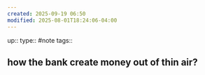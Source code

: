 ```yaml
---
created: 2025-09-19 06:50
modified: 2025-08-01T18:24:06-04:00
---
```

up::
type:: #note
tags::
## how the bank create money out of thin air?


